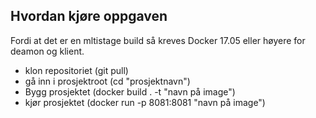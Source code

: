 
## Hvordan kjøre oppgaven 

Fordi at det er en mltistage build så kreves Docker 17.05 eller høyere for deamon og klient. 

- klon repositoriet (git pull)
- gå inn i prosjektroot (cd "prosjektnavn")
- Bygg prosjektet (docker build . -t "navn på image")
- kjør prosjektet (docker run -p 8081:8081 "navn på image")


